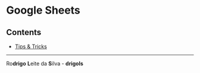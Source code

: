 # Google Sheets

## Contents

 - [Tips & Tricks](modules/tips-tricks.md)

---

Ro**drigo** **L**eite da **S**ilva - **drigols**
